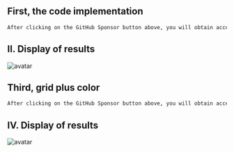 ##  First, the code implementation 

  ```python  
After clicking on the GitHub Sponsor button above, you will obtain access permissions to my private code repository ( https://github.com/slowlon/my_code_bar ) to view this blog code. By searching the code number of this blog, you can find the code you need, code number is: 2024020309574144662
  ```  
##  II. Display of results 

 ![avatar]( 20201016205004407.png) 

##  Third, grid plus color 

  ```python  
After clicking on the GitHub Sponsor button above, you will obtain access permissions to my private code repository ( https://github.com/slowlon/my_code_bar ) to view this blog code. By searching the code number of this blog, you can find the code you need, code number is: 2024020309574144662
  ```  
##  IV. Display of results 

 ![avatar]( 20201016210620664.png) 

